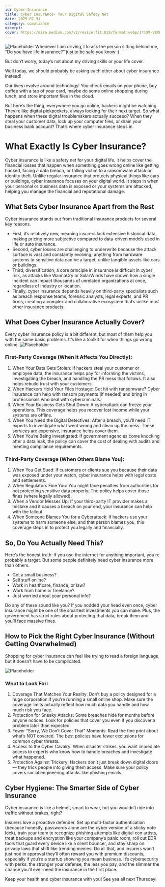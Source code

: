 ```yaml
---
id: Cyber-Insurance
title: Cyber Insurance- Your Digital Safety Net
date: 2025-07-31 
category: compliance 
excerpt: 
cover: https://miro.medium.com/v2/resize:fit:828/format:webp/1*SOV-V8XGbC40igDsRwtVUQ.png
---
```


![Placeholder](https://miro.medium.com/v2/resize:fit:828/format:webp/1*SOV-V8XGbC40igDsRwtVUQ.png)
Whenever I am driving, I to ask the person sitting behind me, “Do you have life insurance?” just to be safe you know :)

But don’t worry, today’s not about my driving skills or your life cover.

Well today, we should probably be asking each other about cyber insurance instead!

Our lives revolve around technology! You check emails on your phone, buy coffee with a tap of your card, maybe do some online shopping during lunch, and store important files in the cloud.

But here’s the thing, everywhere you go online, hackers might be watching. They’re like digital pickpockets, always looking for their next target. So what happens when these digital troublemakers actually succeed? When they steal your customer data, lock up your computer files, or drain your business bank account? That’s where cyber insurance steps in.

# What Exactly Is Cyber Insurance?
Cyber insurance is like a safety net for your digital life. It helps cover the financial losses that happen when something goes wrong online like getting hacked, facing a data breach, or falling victim to a ransomware attack or identity theft. Unlike regular insurance that protects physical things like cars or buildings, cyber insurance focuses on your digital world. It steps in when your personal or business data is exposed or your systems are attacked, helping you manage the financial and reputational damage.

## What Sets Cyber Insurance Apart from the Rest
Cyber insurance stands out from traditional insurance products for several key reasons.

* First, it’s relatively new, meaning insurers lack extensive historical data, making pricing more subjective compared to data-driven models used in life or auto insurance.
* Second, cyber losses are challenging to underwrite because the attack surface is vast and constantly evolving; anything from hardware systems to sensitive data can be a target, unlike tangible assets like cars or buildings.
* Third, diversification, a core principle in insurance is difficult in cyber risk, as attacks like WannaCry or SolarWinds have shown how a single incident can impact thousands of unrelated organizations at once, regardless of industry or location.
* Finally, cyber insurance depends heavily on third-party specialists such as breach response teams, forensic analysts, legal experts, and PR firms, creating a complex and collaborative ecosystem that’s unlike most other insurance products.

## What Does Cyber Insurance Actually Cover?
Every cyber insurance policy is a bit different, but most of them help you with the same basic problems. It’s like a toolkit for when things go wrong online.
![Placeholder](https://miro.medium.com/v2/resize:fit:640/format:webp/1*9zoWVxg_dlfUEw6cyfx0xA.png)

### First-Party Coverage (When It Affects You Directly):

1.  When Your Data Gets Stolen: If hackers steal your customer or employee data, the insurance helps pay for informing the victims, investigating the breach, and handling the PR mess that follows. It also helps rebuild trust with your customers.
2.  When Hackers Hold Your Files Hostage: Got hit with ransomware? Cyber insurance can help with ransom payments (if needed) and bring in professionals who deal with cybercriminals.
3.  When Your Business Gets Shut Down: A cyberattack can freeze your operations. This coverage helps you recover lost income while your systems are offline.
4.  When You Need the Digital Detectives: After a breach, you’ll need IT experts to investigate what went wrong and clean up the mess. These services are expensive, insurance helps cover them.
5.  When You’re Being Investigated: If government agencies come knocking after a data leak, the policy can cover the cost of dealing with audits and meeting compliance requirements.

### Third-Party Coverage (When Others Blame You):

1.  When You Get Sued: If customers or clients sue you because their data was exposed under your watch, cyber insurance helps with legal costs and settlements.
2.  When Regulators Fine You: You might face penalties from authorities for not protecting sensitive data properly. The policy helps cover those fines (where legally allowed).
3.  When a Vendor Messes Up: If your third-party IT provider makes a mistake and it causes a breach on your end, your insurance can help with the fallout.
4.  When Someone Blames You for a Cyberattack: If hackers use your systems to harm someone else, and that person blames you, this coverage steps in to protect you legally and financially.

## So, Do You Actually Need This?
Here’s the honest truth: if you use the internet for anything important, you’re probably a target. But some people definitely need cyber insurance more than others.

* Got a small business?
* Sell stuff online?
* Work in healthcare, finance, or law?
* Work from home or freelance?
* Just worried about your personal info?

Do any of these sound like you? If you nodded your head even once, cyber insurance might be one of the smartest investments you can make. Plus, the government has strict rules about protecting that data, break them and you’ll face massive fines.

## How to Pick the Right Cyber Insurance (Without Getting Overwhelmed)
Shopping for cyber insurance can feel like trying to read a foreign language, but it doesn’t have to be complicated.

![Placeholder](https://miro.medium.com/v2/resize:fit:640/format:webp/1*8rUmQy29DQKXBid6SzUsKA.png)

### What to Look For:
1.  Coverage That Matches Your Reality: Don’t buy a policy designed for a huge corporation if you’re running a small online shop. Make sure the coverage limits actually reflect how much data you handle and how much risk you face.
2.  Protection for Sneaky Attacks: Some breaches hide for months before anyone notices. Look for policies that cover you even if you discover a problem later than expected.
3.  Fewer “Sorry, We Don’t Cover That” Moments: Read the fine print about what’s NOT covered. The best policies have fewer exclusions for common cyber threats.
4.  Access to the Cyber Cavalry: When disaster strikes, you want immediate access to experts who know how to handle breaches and investigate what happened.
5.  Protection Against Trickery: Hackers don’t just break down digital doors — they trick people into giving them access. Make sure your policy covers social engineering attacks like phishing emails.

## Cyber Hygiene: The Smarter Side of Cyber Insurance
Cyber insurance is like a helmet, smart to wear, but you wouldn’t ride into traffic without brakes, right?

Insurers love a proactive defender. Set up multi-factor authentication (because honestly, passwords alone are the cyber version of a sticky note lock), train your team to recognize phishing attempts like digital con artists, treat backups and encryption like your company’s panic room, roll out EDR tools that guard every device like a silent bouncer, and stay sharp on privacy laws that shift like trending memes. Do all that, and insurers won’t just nod in approval they’ll often reward you with premium discounts, especially if you’re a startup showing you mean business. It’s cybersecurity with perks: the stronger your defense, the less you pay, and the slimmer the chance you’ll ever need the insurance in the first place.

Keep your health and cyber insurance with you! See yaa all next Thursday!